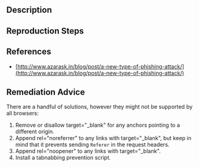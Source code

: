 ## Description


## Reproduction Steps


## References

- [http://www.azarask.in/blog/post/a-new-type-of-phishing-attack/](http://www.azarask.in/blog/post/a-new-type-of-phishing-attack/)


## Remediation Advice

There are a handful of solutions, however they might not be supported by all browsers:

1. Remove or disallow target="_blank" for any anchors pointing to a different origin.
2. Append rel="noreferrer" to any links with target="_blank", but keep in mind that it prevents sending `Referer` in the request headers.
3. Append rel="noopener" to any links with target="_blank".
4. Install a tabnabbing prevention script.

